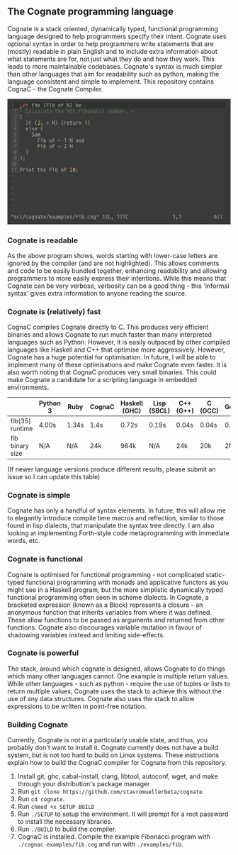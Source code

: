 ## The Cognate programming language
Cognate is a stack oriented, dynamically typed, functional programming language designed to help programmers specify their intent. Cognate uses optional syntax in order to help programmers write statements that are (mostly) readable in plain English and to include extra information about what statements are for, not just what they do and how they work. This leads to more maintainable codebases. Cognate's syntax is much simpler than other languages that aim for readability such as python, making the language consistent and simple to implement. This repository contains CognaC - the Cognate Compiler.

![Program to compute the 42nd Fibonacci number](fibonacci.png?raw=true)

### Cognate is readable
As the above program shows, words starting with lower-case letters are ignored by the compiler (and are not highlighted). This allows comments and code to be easily bundled together, enhancing readability and allowing programmers to more easily express their intentions. While this means that Cognate can be very verbose, verbosity can be a good thing - this 'informal syntax' gives extra information to anyone reading the source.

### Cognate is (relatively) fast
CognaC compiles Cognate directly to C. This produces very efficient binaries and allows Cognate to run much faster than many interpreted languages such as Python. However, it is easily outpaced by other compiled languages like Haskell and C++ that optimise more aggressively. However, Cognate has a huge potential for optimisation. In future, I will be able to implement many of these optimisations and make Cognate even faster. It is also worth noting that CognaC produces very small binaries. This could make Cognate a candidate for a scripting language in embedded environments.

|                 | Python 3 | Ruby  | CognaC | Haskell (GHC) | Lisp (SBCL) | C++ (G++) | C (GCC) | Golang |
|-----------------|----------|-------|--------|---------------|-------------|-----------|---------|--------|
| fib(35) runtime | 4.00s    | 1.34s | 1.4s   | 0.72s         | 0.19s       | 0.04s     | 0.04s   | 0.08s  |
| fib binary size | N/A      | N/A   | 24k    | 964k          | N/A         | 24k       | 20k     | 2M     |

(If newer language versions produce different results, please submit an issue so I can update this table)

### Cognate is simple
Cognate has only a handful of syntax elements. In future, this will allow me to elegantly introduce compile time macros and reflection, similar to those found in lisp dialects, that manipulate the syntax tree directly. I am also looking at implementing Forth-style code metaprogramming with immediate words, etc. 

### Cognate is functional
Cognate is optimised for functional programming - not complicated static-typed functional programming with monads and applicative functors as you might see in a Haskell program, but the more simplistic dynamically typed functional programming often seen in scheme dialects. In Cognate, a bracketed expression (known as a Block) represents a closure - an anonymous function that inherits variables from where it was defined. These allow functions to be passed as arguments and returned from other functions. Cognate also discourages variable mutation in favour of shadowing variables instead and limiting side-effects.

### Cognate is powerful
The stack, around which cognate is designed, allows Cognate to do things which many other languages cannot. One example is multiple return values. While other languages - such as python - require the use of tuples or lists to return multiple values, Cognate uses the stack to achieve this without the use of any data structures. Cognate also uses the stack to allow expressions to be written in point-free notation.

### Building Cognate
Currently, Cognate is not in a particularly usable state, and thus, you probably don't want to install it. Cognate currently does not have a build system, but is not too hard to build on Linux systems. These instructions explain how to build the CognaC compiler for Cognate from this repository.
1) Install git, ghc, cabal-install, clang, libtool, autoconf, wget, and make through your distribution's package manager
2) Run ```git clone https://github.com/stavromuellerbeta/cognate```.
3) Run ```cd cognate```.
4) Run ```chmod +x SETUP BUILD```
5) Run ```./SETUP``` to setup the environment. It will prompt for a root password to install the necessary libraries.
6) Run ```./BUILD``` to build the compiler.
7) CognaC is installed. Compile the example Fibonacci program with ```./cognac examples/fib.cog``` and run with ```./examples/fib```.

